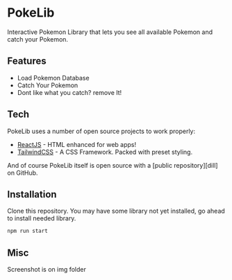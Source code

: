 # PokeLib
Interactive Pokemon Library that lets you see all available Pokemon 
and catch your Pokemon.

## Features

- Load Pokemon Database
- Catch Your Pokemon 
- Dont like what you catch? remove It!

## Tech

PokeLib uses a number of open source projects to work properly:

- [ReactJS] - HTML enhanced for web apps!
- [TailwindCSS] - A CSS Framework. Packed with preset styling.

And of course PokeLib itself is open source with a [public repository][dill]
 on GitHub.
 
## Installation
 Clone this repository. 
 You may have some library not yet installed, go ahead to install needed library.
 
 ```sh
npm run start
```
## Misc
Screenshot is on img folder

[reactjs]: <https://react.dev/>
[tailwindcss]: <https://tailwindcss.com/>
